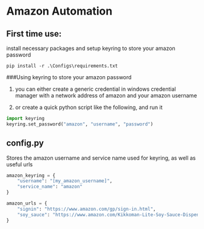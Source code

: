 # Amazon Automation

## First time use:
install necessary packages and setup keyring to store your amazon password

```shell
pip install -r .\Configs\requirements.txt
```
###Using keyring to store your amazon password

1) you can either create a generic credential in windows credential manager with a network address of
amazon and your amazon username

2) or create a quick python script like the following, and run it

```python
import keyring
keyring.set_password("amazon", "username", "password")
```

## config.py

Stores the amazon username and service name used for keyring, as well as useful urls

```python
amazon_keyring = {
    "username": "[my_amazon_username]",
    "service_name": "amazon"
}

amazon_urls = {
    "signin": "https://www.amazon.com/gp/sign-in.html",
    "soy_sauce": "https://www.amazon.com/Kikkoman-Lite-Soy-Sauce-Dispenser/dp/B00KPSPP48/ref=sr_1_9?dchild=1&keywords=soy_sauce&qid=1619588475&sr=8-9",
}
```